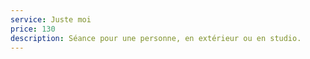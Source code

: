 ```yaml
---
service: Juste moi
price: 130
description: Séance pour une personne, en extérieur ou en studio.
---
```


